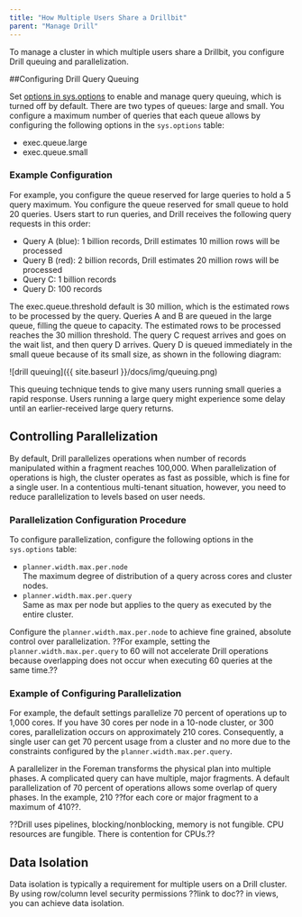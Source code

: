 ```yaml
---
title: "How Multiple Users Share a Drillbit"
parent: "Manage Drill"
---
```

To manage a cluster in which multiple users share a Drillbit, you configure Drill queuing and parallelization.

##Configuring Drill Query Queuing

Set [options in sys.options]({{site.baseurl}}/docs/configuration-options-introduction/) to enable and manage query queuing, which is turned off by default. There are two types of queues: large and small. You configure a maximum number of queries that each queue allows by configuring the following options in the `sys.options` table:

* exec.queue.large  
* exec.queue.small  

### Example Configuration

For example, you configure the queue reserved for large queries to hold a 5 query maximum. You configure the queue reserved for small queue to hold 20 queries. Users start to run queries, and Drill receives the following query requests in this order:

* Query A (blue): 1 billion records, Drill estimates 10 million rows will be processed  
* Query B (red): 2 billion records, Drill estimates 20 million rows will be processed  
* Query C: 1 billion records  
* Query D: 100 records

The exec.queue.threshold default is 30 million, which is the estimated rows to be processed by the query. Queries A and B are queued in the large queue, filling the queue to capacity. The estimated rows to be processed reaches the 30 million threshold. The query C request arrives and goes on the wait list, and then query D arrives. Query D is queued immediately in the small queue because of its small size, as shown in the following diagram: 

![drill queuing]({{ site.baseurl }}/docs/img/queuing.png)

This queuing technique tends to give many users running small queries a rapid response. Users running a large query might experience some delay until an earlier-received large query returns.

## Controlling Parallelization

By default, Drill parallelizes operations when number of records manipulated within a fragment reaches 100,000. When parallelization of operations is high, the cluster operates as fast as possible, which is fine for a single user. In a contentious multi-tenant situation, however, you need to reduce parallelization to levels based on user needs.

### Parallelization Configuration Procedure

To configure parallelization, configure the following options in the `sys.options` table:

* `planner.width.max.per.node`  
  The maximum degree of distribution of a query across cores and cluster nodes.
* `planner.width.max.per.query`  
  Same as max per node but applies to the query as executed by the entire cluster.

Configure the `planner.width.max.per.node` to achieve fine grained, absolute control over parallelization. ??For example, setting the `planner.width.max.per.query` to 60 will not accelerate Drill operations because overlapping does not occur when executing 60 queries at the same time.??

### Example of Configuring Parallelization

For example, the default settings parallelize 70 percent of operations up to 1,000 cores. If you have 30 cores per node in a 10-node cluster, or 300 cores, parallelization occurs on approximately 210 cores. Consequently, a single user can get 70 percent usage from a cluster and no more due to the constraints configured by the `planner.width.max.per.query`.

A parallelizer in the Foreman transforms the physical plan into multiple phases. A complicated query can have multiple, major fragments. A default parallelization of 70 percent of operations allows some overlap of query phases. In the example, 210 ??for each core or major fragment to a maximum of 410??.

??Drill uses pipelines, blocking/nonblocking, memory is not fungible. CPU resources are fungible. There is contention for CPUs.??

## Data Isolation

Data isolation is typically a requirement for multiple users on a Drill cluster. By using row/column level security permissions ??link to doc?? in views, you can achieve data isolation.









